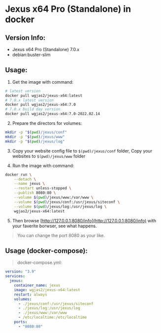 # Jexus x64 Pro (Standalone) in docker

## Version Info:

- Jexus x64 Pro (Standalone) 7.0.x
- debian:buster-slim

## Usage:

1. Get the image with command:

```sh
# latest version
docker pull wgjas2/jexus-x64:latest
# 7.0.x latest version
docker pull wgjas2/jexus-x64:7.0
# 7.0.x build day version
docker pull wgjas2/jexus-x64:7.0-2022.02.14
```

2. Prepare the directors for volumes:

```sh
mkdir -p "$(pwd)/jexus/conf"
mkdir -p "$(pwd)/jexus/www"
mkdir -p "$(pwd)/jexus/log"
```

3. Copy your website config file to `$(pwd)/jexus/conf` folder, Copy your websites to `$(pwd)/jexus/www` folder

4. Run the image with command:

```sh
docker run \
    --detach \
    --name jexus \
    --restart unless-stopped \
    --publish 8080:80 \
    --volume $(pwd)/jexus/www:/var/www \
    --volume $(pwd)/jexus/conf:/usr/jexus/siteconf \
    --volume $(pwd)/jexus/log:/usr/jexus/log \
    wgjas2/jexus-x64:latest
```

5. Then browse [http://127.0.0.1:8080/info](http://127.0.0.1:8080/info) with your faverite borwser, see what happens.

> You can change the port 8080 as your like.

## Usage (docker-compose):

> docker-compose.yml:

```yaml
version: "3.9"
services:
  jexus:
    container_name: jexus
    image: wgjas2/jexus-x64:latest
    restart: always
    volumes:
      - ./jexus/conf:/usr/jexus/siteconf
      - ./jexus/log:/usr/jexus/log
      - ./jexus/www:/var/www
      - /etc/localtime:/etc/localtime
    ports:
      - "8080:80"
```

